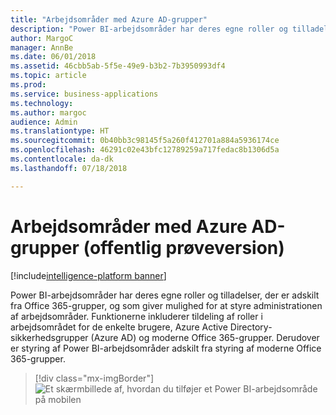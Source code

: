 ```yaml
---
title: "Arbejdsområder med Azure AD-grupper"
description: "Power BI-arbejdsområder har deres egne roller og tilladelser, der er adskilt fra Office 365-grupper, og som giver mulighed for at styre administrationen af arbejdsområder."
author: MargoC
manager: AnnBe
ms.date: 06/01/2018
ms.assetid: 46cbb5ab-5f5e-49e9-b3b2-7b3950993df4
ms.topic: article
ms.prod: 
ms.service: business-applications
ms.technology: 
ms.author: margoc
audience: Admin
ms.translationtype: HT
ms.sourcegitcommit: 0b40bb3c98145f5a260f412701a884a5936174ce
ms.openlocfilehash: 46291c02e43bfc12789259a717fedac8b1306d5a
ms.contentlocale: da-dk
ms.lasthandoff: 07/18/2018

---
```

# <a name="workspaces-with-azure-ad-groups-public-preview"></a>Arbejdsområder med Azure AD-grupper (offentlig prøveversion)

[!include[intelligence-platform banner](../../includes/intelligence-platform.md)]



Power BI-arbejdsområder har deres egne roller og tilladelser, der er adskilt fra Office 365-grupper, og som giver mulighed for at styre administrationen af arbejdsområder.
Funktionerne inkluderer tildeling af roller i arbejdsområdet for de enkelte brugere, Azure Active Directory-sikkerhedsgrupper (Azure AD) og moderne Office 365-grupper. Derudover er styring af Power BI-arbejdsområder adskilt fra styring af moderne Office 365-grupper.

> [!div class="mx-imgBorder"] 
> ![Et skærmbillede af, hvordan du tilføjer et Power BI-arbejdsområde på mobilen](media/workspaces-azure-ad-groups-1.png "Et skærmbillede af, hvordan du tilføjer et Power BI-arbejdsområde på mobilen")

